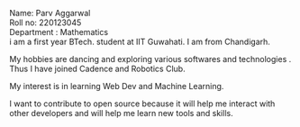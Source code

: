 Name: Parv Aggarwal
<br>
Roll no: 220123045
<br>
Department : Mathematics
<br>
i am a first year BTech. student at IIT Guwahati. I am from Chandigarh.

My hobbies are dancing and exploring various softwares and technologies . Thus I have joined Cadence and Robotics Club.

My interest is in learning Web Dev and Machine Learning.

I want to contribute to open source because it will help me interact with other developers and will help me learn new tools and skills.
